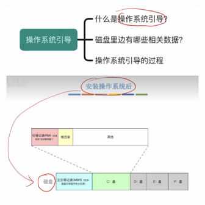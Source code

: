 


![输入图片说明](/imgs/2025-07-26/2FyYVRE6tAZqBVmE.png)
![输入图片说明](/imgs/2025-07-26/wixcZ0MHa86UemVS.png)
<!--stackedit_data:
eyJoaXN0b3J5IjpbMzU4MjYwNTkyXX0=
-->
